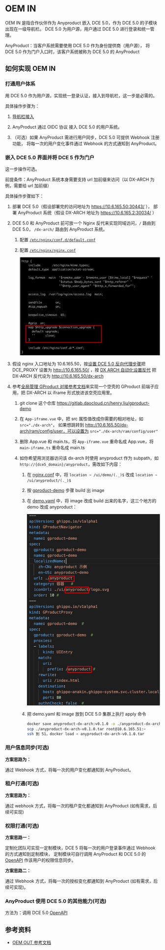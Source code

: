 # OEM IN

OEM IN 是指合作伙伴作为 Anyproduct 嵌入 DCE 5.0，作为 DCE 5.0 的子模块出现在一级导航栏。
DCE 5.0 为用户源，用户通过 DCE 5.0 进行登录和统一管理。

AnyProduct：当客户系统需要使用 DCE 5.0 作为身份提供商（用户源），
将 DCE 5.0 作为门户入口时，该客户系统被称为 DCE 5.0 的 AnyProduct

## 如何实现 OEM IN

### 打通用户体系

用 DCE 5.0 作为用户源，实现统一登录认证，接入到导航栏，这一步是必需的。

具体操作步骤为：

1. [导航栏接入](../gproduct/nav.md)

2. AnyProduct 通过 OIDC 协议 接入 DCE 5.0 的用户系统。

3. （可选）如果 AnyProduct 需进行用户同步，DCE 5.0 可提供 Webhook 注册功能，
   将每一次的用户变化事件通过 Webhook 的方式通知到 AnyProduct。

### 嵌入 DCE 5.0 界面并将 DCE 5 作为门户

这一步操作可选。

前提条件：AnyProduct 系统本身需要支持 url 加前缀来访问（以 DX-ARCH 为例，需要给 url 加前缀）

具体操作步骤如下：

1. 部署 DCE 5.0（假设部署完的访问地址为 https://10.6.165.50:30443/ ），
   部署 AnyProduct 系统（假设 DX-ARCH 地址为 https://10.6.165.2:30034/ ）

1. DCE 5.0 和 AnyProduct 前可放一个 Nginx 反代来实现同域访问，`/` 路由到 DCE 5.0，
   `/dx-arch/` 路由到 AnyProduct 系统。

    1. 配置 [`/etc/nginx/conf.d/default.conf`](examples/default1.conf)
    2. 配置 [`/etc/nginx/nginx.conf`](examples/nginx.conf)

        ![var](./images/oem-in01.png)

1. 假设 nginx 入口地址为 10.6.165.50，按[设置 DCE 5.0 反向代理步骤](../install/reverse-proxy.md)把
   DCE_PROXY 设置为 http://10.6.165.50/ ，按 [DX ARCH 自动化设置反代](./reverse.md) 把 DX-ARCH 反代设为 http://10.6.165.50/dx-arch

1. 参考[全局管理 GProduct 对接参考文档](../gproduct/intro.md)来实现一个空壳的 GProduct 前端子应用，把 DX-ARCH 以 iframe 形式放进该空壳应用里。

    1. git clone 这个仓库 https://gitlab.daocloud.cn/henry.liu/gproduct-demo

    2. 在 `App-iframe.vue` 中，把 src 属性值改成你需要的相对地址，如 `src="./dx-arch"`，
       如果想跳转到 http://10.6.165.50/dx-arch/ram/config/user，可以设置为 `src="./dx-arch/ram/config/user"`

    3. 删除 App.vue 和 main.ts，将 `App-iframe.vue` 重命名成 App.vue，将 `main-iframe.ts` 重命名成 main.ts

    4. 如你希望用浏览器访问该 dx-arch 时使用 anyproduct 作为 subpath，如 `http://{dce5_domain}/anyproduct`，需改如下内容：

        1. 在 [nginx.conf](examples/nginx.conf) 中，将 `location ~ /ui/demo/(._)$` 改成 `location ~ /ui/anyproduct/(._)$`

        2. 按 [gproduct-demo](./demo.md) 步骤 build 出 image

        3. 在 [demo.yaml](./examples/demo.yaml) 中，将 image 改成 build 出来的名字，这三个地方的 demo 改成 anyproduct：
        
            ![yaml](./images/oem-in02.png)

        4. 把 demo.yaml 和 image 放到 DCE 5.0 集群上执行 apply 命令

            ```sh
            docker save anyproduct-dx-arch:v0.1.0 -o ./anyproduct-dx-arch-v0.1.0.tar
            scp ./anyproduct-dx-arch-v0.1.0.tar root@10.6.165.51:~
            ssh 到 51，docker load < anyproduct-dx-arch-v0.1.0.tar
            ```

### 用户信息同步(可选)

**方案思路为：**

通过 Webhook 方式，将每一次的用户变化都通知到 AnyProduct。

### 租户打通(可选)

**方案思路为：**

通过 webhook 方式，将每一次的租户变化都通知到 AnyProduct (如有需求，后续可实现)

### 权限打通(可选)

**方案思路一：**

定制化团队可实现一定制模块，DCE 5 将每一次的用户登录事件通过 Webhook 的方式通知到定制模块，
定制模块可自行调用 AnyProduct 和 DCE 5.0 的 [OpenAPI](https://docs.daocloud.io/openapi/) 作该用户的权限信息同步。

**方案思路二：**

通过 Webhook 方式，将每一次的授权变化都通知到 AnyProduct (如有需求，后续可实现)。

### AnyProduct 使用 DCE 5.0 的其他能力(可选)

方法为：调用 DCE 5.0 [OpenAPI](https://docs.daocloud.io/openapi/)

## 参考资料

- [OEM OUT 参考文档](./oem-out.md)
